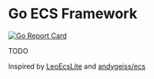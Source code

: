 # Go ECS Framework

[![Go Report Card](https://goreportcard.com/badge/github.com/alcoholiclobster/wherry-ecs#)](https://goreportcard.com/report/github.com/alcoholiclobster/wherry-ecs)

TODO

Inspired by [LeoEcsLite](https://github.com/Leopotam/ecslite) and [andygeiss/ecs](https://github.com/andygeiss/ecs)

